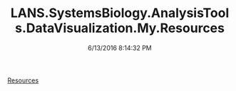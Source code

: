 ﻿---
title: LANS.SystemsBiology.AnalysisTools.DataVisualization.My.Resources
date: 6/13/2016 8:14:32 PM
---

[Resources](T-LANS.SystemsBiology.AnalysisTools.DataVisualization.My.Resources.Resources.html)
